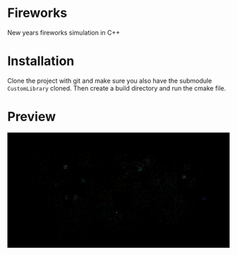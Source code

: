 # Fireworks
New years fireworks simulation in C++

# Installation
Clone the project with git and make sure you also have the submodule `CustomLibrary` cloned. Then create a build directory and run the cmake file.

# Preview
![A pic of the fireworks](pics/preview.png)